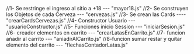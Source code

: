 //1- Se restringe el ingreso al sitio a +18 --- "mayor18.js"
//2- Se construyen los Objetos de cada Cerveza --- "cervezas.js"
//3- Se crean las Cards ----"crearCardsCervezas.js"
//4- Constructor Usuario ---"usuarioConstructor.js"
//5- Funciones inicio Session --- "iniciarSesion.js"
//6- creador elementos en carrito --- "crearLatasEnCarrito.js"
//7- funcion añadir al carrito --- "aniadirAlCarrito.js"
//8-funcion sumar restar y quitar elemento del carrito --- "flechasContadorLatas.js"